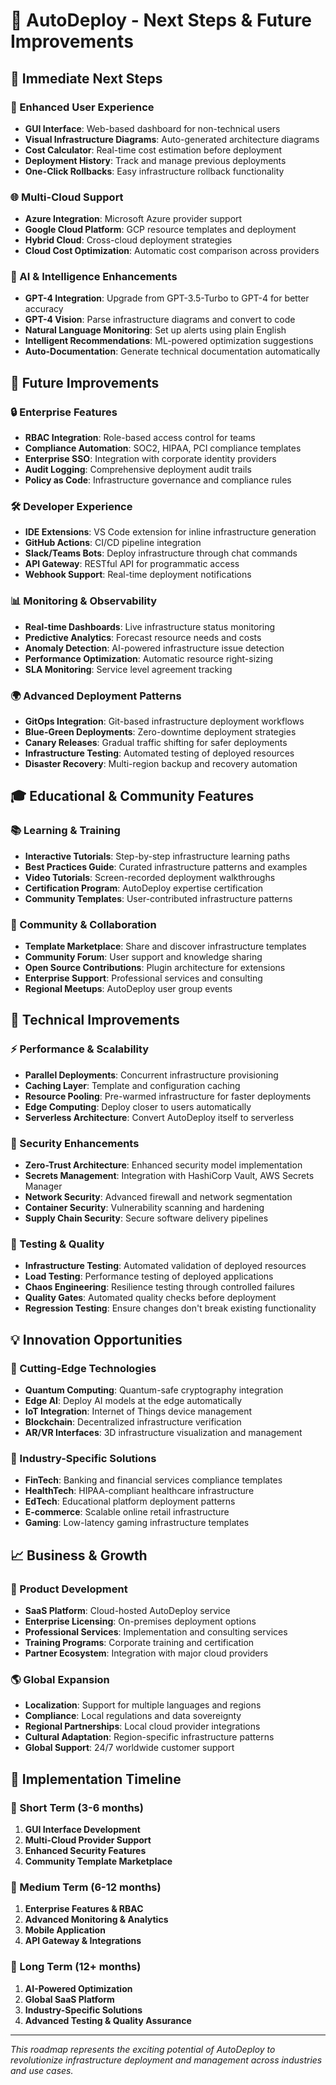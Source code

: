 # 🚀 AutoDeploy - Next Steps & Future Improvements

## 🎯 Immediate Next Steps

### 🔧 Enhanced User Experience
- **GUI Interface**: Web-based dashboard for non-technical users
- **Visual Infrastructure Diagrams**: Auto-generated architecture diagrams
- **Cost Calculator**: Real-time cost estimation before deployment
- **Deployment History**: Track and manage previous deployments
- **One-Click Rollbacks**: Easy infrastructure rollback functionality

### 🌐 Multi-Cloud Support
- **Azure Integration**: Microsoft Azure provider support
- **Google Cloud Platform**: GCP resource templates and deployment
- **Hybrid Cloud**: Cross-cloud deployment strategies
- **Cloud Cost Optimization**: Automatic cost comparison across providers

### 🤖 AI & Intelligence Enhancements
- **GPT-4 Integration**: Upgrade from GPT-3.5-Turbo to GPT-4 for better accuracy
- **GPT-4 Vision**: Parse infrastructure diagrams and convert to code
- **Natural Language Monitoring**: Set up alerts using plain English
- **Intelligent Recommendations**: ML-powered optimization suggestions
- **Auto-Documentation**: Generate technical documentation automatically

## 🔮 Future Improvements

### 🔒 Enterprise Features
- **RBAC Integration**: Role-based access control for teams
- **Compliance Automation**: SOC2, HIPAA, PCI compliance templates
- **Enterprise SSO**: Integration with corporate identity providers
- **Audit Logging**: Comprehensive deployment audit trails
- **Policy as Code**: Infrastructure governance and compliance rules

### 🛠️ Developer Experience
- **IDE Extensions**: VS Code extension for inline infrastructure generation
- **GitHub Actions**: CI/CD pipeline integration
- **Slack/Teams Bots**: Deploy infrastructure through chat commands
- **API Gateway**: RESTful API for programmatic access
- **Webhook Support**: Real-time deployment notifications

### 📊 Monitoring & Observability
- **Real-time Dashboards**: Live infrastructure status monitoring
- **Predictive Analytics**: Forecast resource needs and costs
- **Anomaly Detection**: AI-powered infrastructure issue detection
- **Performance Optimization**: Automatic resource right-sizing
- **SLA Monitoring**: Service level agreement tracking

### 🌍 Advanced Deployment Patterns
- **GitOps Integration**: Git-based infrastructure deployment workflows
- **Blue-Green Deployments**: Zero-downtime deployment strategies
- **Canary Releases**: Gradual traffic shifting for safer deployments
- **Infrastructure Testing**: Automated testing of deployed resources
- **Disaster Recovery**: Multi-region backup and recovery automation

## 🎓 Educational & Community Features

### 📚 Learning & Training
- **Interactive Tutorials**: Step-by-step infrastructure learning paths
- **Best Practices Guide**: Curated infrastructure patterns and examples
- **Video Tutorials**: Screen-recorded deployment walkthroughs
- **Certification Program**: AutoDeploy expertise certification
- **Community Templates**: User-contributed infrastructure patterns

### 🤝 Community & Collaboration
- **Template Marketplace**: Share and discover infrastructure templates
- **Community Forum**: User support and knowledge sharing
- **Open Source Contributions**: Plugin architecture for extensions
- **Enterprise Support**: Professional services and consulting
- **Regional Meetups**: AutoDeploy user group events

## 🔧 Technical Improvements

### ⚡ Performance & Scalability
- **Parallel Deployments**: Concurrent infrastructure provisioning
- **Caching Layer**: Template and configuration caching
- **Resource Pooling**: Pre-warmed infrastructure for faster deployments
- **Edge Computing**: Deploy closer to users automatically
- **Serverless Architecture**: Convert AutoDeploy itself to serverless

### 🔐 Security Enhancements
- **Zero-Trust Architecture**: Enhanced security model implementation
- **Secrets Management**: Integration with HashiCorp Vault, AWS Secrets Manager
- **Network Security**: Advanced firewall and network segmentation
- **Container Security**: Vulnerability scanning and hardening
- **Supply Chain Security**: Secure software delivery pipelines

### 🧪 Testing & Quality
- **Infrastructure Testing**: Automated validation of deployed resources
- **Load Testing**: Performance testing of deployed applications
- **Chaos Engineering**: Resilience testing through controlled failures
- **Quality Gates**: Automated quality checks before deployment
- **Regression Testing**: Ensure changes don't break existing functionality

## 💡 Innovation Opportunities

### 🌟 Cutting-Edge Technologies
- **Quantum Computing**: Quantum-safe cryptography integration
- **Edge AI**: Deploy AI models at the edge automatically
- **IoT Integration**: Internet of Things device management
- **Blockchain**: Decentralized infrastructure verification
- **AR/VR Interfaces**: 3D infrastructure visualization and management

### 🚀 Industry-Specific Solutions
- **FinTech**: Banking and financial services compliance templates
- **HealthTech**: HIPAA-compliant healthcare infrastructure
- **EdTech**: Educational platform deployment patterns
- **E-commerce**: Scalable online retail infrastructure
- **Gaming**: Low-latency gaming infrastructure templates

## 📈 Business & Growth

### 💼 Product Development
- **SaaS Platform**: Cloud-hosted AutoDeploy service
- **Enterprise Licensing**: On-premises deployment options
- **Professional Services**: Implementation and consulting services
- **Training Programs**: Corporate training and certification
- **Partner Ecosystem**: Integration with major cloud providers

### 🌎 Global Expansion
- **Localization**: Support for multiple languages and regions
- **Compliance**: Local regulations and data sovereignty
- **Regional Partnerships**: Local cloud provider integrations
- **Cultural Adaptation**: Region-specific infrastructure patterns
- **Global Support**: 24/7 worldwide customer support

## 🎯 Implementation Timeline

### 📅 Short Term (3-6 months)
1. **GUI Interface Development**
2. **Multi-Cloud Provider Support**
3. **Enhanced Security Features**
4. **Community Template Marketplace**

### 📅 Medium Term (6-12 months)
1. **Enterprise Features & RBAC**
2. **Advanced Monitoring & Analytics**
3. **Mobile Application**
4. **API Gateway & Integrations**

### 📅 Long Term (12+ months)
1. **AI-Powered Optimization**
2. **Global SaaS Platform**
3. **Industry-Specific Solutions**
4. **Advanced Testing & Quality Assurance**

---

*This roadmap represents the exciting potential of AutoDeploy to revolutionize infrastructure deployment and management across industries and use cases.*
